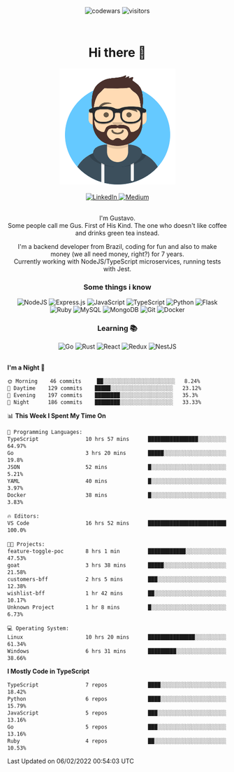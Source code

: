 <div align="center">

![codewars](https://www.codewars.com/users/nowayhecodes/badges/micro)
![visitors](https://visitor-badge.glitch.me/badge?page_id=nowayhecodes.nowayhecodes)

</div>
<br />

<div style="display: block;" align="center" >
  <h1>Hi there 👋</h1>
  <picture>
    <source media="(max-width:265px)" srcset="./asset/avataaars.png">
    <img src="./asset/avataaars.png" alt="silly avatar" width="265" height="265" />
  </picture>

  <br />
  <br />

  <div style="display: inline_block">
  <a href="https://www.linkedin.com/in/gustacavalcante" target="_blank" rel="noopener">
    <img alt="LinkedIn" src="https://img.shields.io/badge/linkedin-%230077B5.svg?style=for-the-badge&logo=linkedin&logoColor=white"/>
  </a>

  <a href="https://nowayguscodes.medium.com/" target="_blank" rel="noopener">
    <img alt="Medium" src="https://img.shields.io/badge/Medium-%23000000.svg?style=for-the-badge&logo=Medium&logoColor=white"/>
  </a>
</div>

</div>

<br />

<div align="center">
  <p>
  I'm Gustavo. <br />
  Some people call me Gus. First of His Kind. The one who doesn't like coffee and drinks green tea instead.

    
I'm a backend developer from Brazil, coding for fun and also to make money (we all need money, right?) for 7 years.<br />
Currently working with NodeJS/TypeScript microservices, running tests with Jest.

  </p>
</div>

<div align="center">
  <h3>Some things i know</h3>
</div>

<div align="center">
  <div style="display: inline_block;">
    <img alt="NodeJS" src="https://img.shields.io/badge/node.js-%2343853D.svg?style=for-the-badge&logo=node-dot-js&logoColor=white"/>
    <img alt="Express.js" src="https://img.shields.io/badge/express.js-%23404d59.svg?style=for-the-badge&logo=express&logoColor=%2361DAFB"/>
    <img alt="JavaScript" src="https://img.shields.io/badge/javascript-%23323330.svg?style=for-the-badge&logo=javascript&logoColor=%23F7DF1E"/>
    <img alt="TypeScript" src="https://img.shields.io/badge/typescript-%23007ACC.svg?style=for-the-badge&logo=typescript&logoColor=white"/>
    <img alt="Python" src="https://img.shields.io/badge/python-%2314354C.svg?style=for-the-badge&logo=python&logoColor=white"/>
    <img alt="Flask" src="https://img.shields.io/badge/flask-%23000.svg?style=for-the-badge&logo=flask&logoColor=white"/>
    <img alt="Ruby" src="https://img.shields.io/badge/ruby-%23CC342D.svg?style=for-the-badge&logo=ruby&logoColor=white"/>
    <img alt="MySQL" src="https://img.shields.io/badge/mysql-%2300f.svg?style=for-the-badge&logo=mysql&logoColor=white"/>
    <img alt="MongoDB" src ="https://img.shields.io/badge/MongoDB-%234ea94b.svg?style=for-the-badge&logo=mongodb&logoColor=white"/>
    <img alt="Git" src="https://img.shields.io/badge/git-%23F05033.svg?style=for-the-badge&logo=git&logoColor=white"/>
    <img alt="Docker" src="https://img.shields.io/badge/docker-%230db7ed.svg?style=for-the-badge&logo=docker&logoColor=white"/>
  </div>
</div>

<div align="center">
  <h3>Learning 📚</h3>

  <div style="display: inline_block;">
    <img alt="Go" src="https://img.shields.io/badge/go-%2300ADD8.svg?style=for-the-badge&logo=go&logoColor=white"/>
    <img alt="Rust" src="https://img.shields.io/badge/rust-%23000000.svg?style=for-the-badge&logo=rust&logoColor=white"/>
    <img alt="React" src="https://img.shields.io/badge/react-%2320232a.svg?style=for-the-badge&logo=react&logoColor=%2361DAFB"/>
    <img alt="Redux" src="https://img.shields.io/badge/redux-%23593d88.svg?style=for-the-badge&logo=redux&logoColor=white"/>
    <img alt="NestJS" src="https://img.shields.io/badge/nestjs-%23E0234E.svg?style=for-the-badge&logo=nestjs&logoColor=white" />
  </div>
</div>

<br />

<!--START_SECTION:waka-->
**I'm a Night 🦉** 

```text
🌞 Morning    46 commits     ██░░░░░░░░░░░░░░░░░░░░░░░   8.24% 
🌆 Daytime    129 commits    █████░░░░░░░░░░░░░░░░░░░░   23.12% 
🌃 Evening    197 commits    ████████░░░░░░░░░░░░░░░░░   35.3% 
🌙 Night      186 commits    ████████░░░░░░░░░░░░░░░░░   33.33%

```


📊 **This Week I Spent My Time On** 

```text
💬 Programming Languages: 
TypeScript               10 hrs 57 mins      ████████████████░░░░░░░░░   64.97% 
Go                       3 hrs 20 mins       █████░░░░░░░░░░░░░░░░░░░░   19.8% 
JSON                     52 mins             █░░░░░░░░░░░░░░░░░░░░░░░░   5.21% 
YAML                     40 mins             █░░░░░░░░░░░░░░░░░░░░░░░░   3.97% 
Docker                   38 mins             █░░░░░░░░░░░░░░░░░░░░░░░░   3.83%

🔥 Editors: 
VS Code                  16 hrs 52 mins      █████████████████████████   100.0%

🐱‍💻 Projects: 
feature-toggle-poc       8 hrs 1 min         ████████████░░░░░░░░░░░░░   47.53% 
goat                     3 hrs 38 mins       █████░░░░░░░░░░░░░░░░░░░░   21.58% 
customers-bff            2 hrs 5 mins        ███░░░░░░░░░░░░░░░░░░░░░░   12.38% 
wishlist-bff             1 hr 42 mins        ██░░░░░░░░░░░░░░░░░░░░░░░   10.17% 
Unknown Project          1 hr 8 mins         █░░░░░░░░░░░░░░░░░░░░░░░░   6.73%

💻 Operating System: 
Linux                    10 hrs 20 mins      ███████████████░░░░░░░░░░   61.34% 
Windows                  6 hrs 31 mins       █████████░░░░░░░░░░░░░░░░   38.66%

```

**I Mostly Code in TypeScript** 

```text
TypeScript               7 repos             ████░░░░░░░░░░░░░░░░░░░░░   18.42% 
Python                   6 repos             ████░░░░░░░░░░░░░░░░░░░░░   15.79% 
JavaScript               5 repos             ███░░░░░░░░░░░░░░░░░░░░░░   13.16% 
Go                       5 repos             ███░░░░░░░░░░░░░░░░░░░░░░   13.16% 
Ruby                     4 repos             ██░░░░░░░░░░░░░░░░░░░░░░░   10.53%

```



 Last Updated on 06/02/2022 00:54:03 UTC
<!--END_SECTION:waka-->
